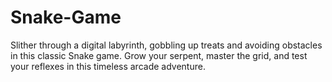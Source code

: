 # Snake-Game
Slither through a digital labyrinth, gobbling up treats and avoiding obstacles in this classic Snake game. Grow your serpent, master the grid, and test your reflexes in this timeless arcade adventure.
